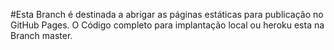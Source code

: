#Esta Branch é destinada a abrigar as páginas estáticas para publicação no GitHub Pages.
O Código completo para implantação local ou heroku esta na Branch master.